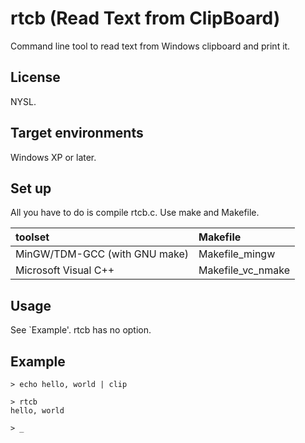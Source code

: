 rtcb (Read Text from ClipBoard)
=================================

Command line tool to read text from Windows clipboard and print it.

License
-------

NYSL.

Target environments
-------------------

Windows XP or later.

Set up
------

All you have to do is compile rtcb.c. Use make and Makefile.

| toolset                       | Makefile          |
|:------------------------------|:------------------|
| MinGW/TDM-GCC (with GNU make) | Makefile_mingw    |
| Microsoft Visual C++          | Makefile_vc_nmake |

Usage
-----

See \`Example'. rtcb has no option.

Example
-------

    > echo hello, world | clip
    
    > rtcb
    hello, world
    
    > _

